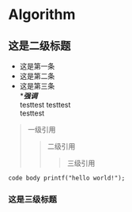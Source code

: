 # Algorithm
## 这是二级标题
* 这是第一条
* 这是第二条
* 这是第三条  
****强调***  
testtest
testtest  
testtest  
>一级引用
>>二级引用
>>>三级引用    

`
code body
printf("hello world!");
`
### 这是三级标题

